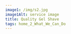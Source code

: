 ```yaml
---
image1: /img/s2.jpg
image1Alt: service image
title: Quality Gel Shave
tags: home_2_What_We_Can_Do
---
```

